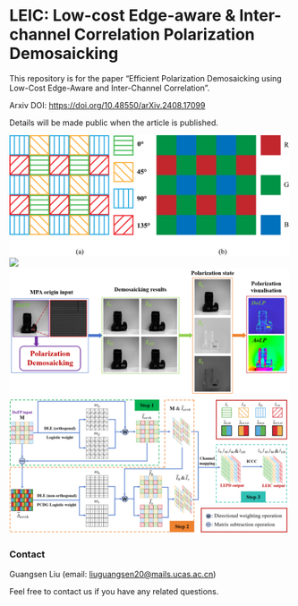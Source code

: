 # LEIC:  Low-cost Edge-aware & Inter-channel Correlation Polarization Demosaicking

This repository is for the paper “Efficient Polarization Demosaicking using Low-Cost Edge-Aware and Inter-Channel Correlation”.

Arxiv DOI: https://doi.org/10.48550/arXiv.2408.17099

Details will be made public when the article is published.

<img src="https://github.com/lgs195/LEIC-LEPD/blob/main/images/PFA_CFA.png" width="500px">
<img src="https://github.com/lgs195/LEIC-LEPD/blob/main/images/dataset3.png" width="500px">
<img src="https://github.com/lgs195/LEIC-LEPD/blob/main/images/pola_demosaic.png" width="500px">
<img src="https://github.com/lgs195/LEIC-LEPD/blob/main/images/LEIC.png" width="500px">



### Contact
Guangsen Liu (email: liuguangsen20@mails.ucas.ac.cn)

Feel free to contact us if you have any related questions.
